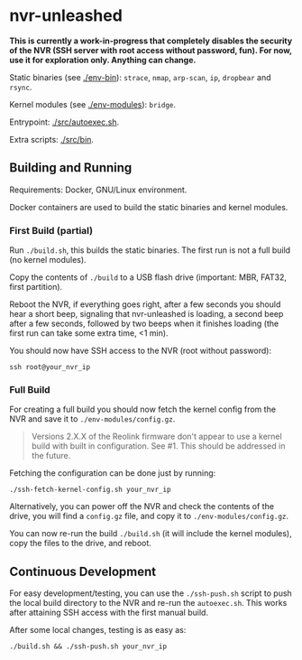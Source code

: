 # nvr-unleashed

**This is currently a work-in-progress that completely disables the security of the NVR (SSH server with root access without password, fun). For now, use it for exploration only. Anything can change.**

Static binaries (see [./env-bin](./env-bin)): `strace`, `nmap`, `arp-scan`, `ip`, `dropbear` and `rsync`.

Kernel modules (see [./env-modules](./env-modules)): `bridge`.

Entrypoint: [./src/autoexec.sh](./src/autoexec.sh).

Extra scripts: [./src/bin](./src/bin).

## Building and Running

Requirements: Docker, GNU/Linux environment.

Docker containers are used to build the static binaries and kernel modules.

### First Build (partial)

Run `./build.sh`, this builds the static binaries. The first run is not a full build (no kernel modules).

Copy the contents of `./build` to a USB flash drive (important: MBR, FAT32, first partition).

Reboot the NVR, if everything goes right, after a few seconds you should hear a short beep, signaling that nvr-unleashed is loading, a second beep after a few seconds, followed by two beeps when it finishes loading (the first run can take some extra time, <1 min).

You should now have SSH access to the NVR (root without password):

    ssh root@your_nvr_ip

### Full Build

For creating a full build you should now fetch the kernel config from the NVR and save it to `./env-modules/config.gz`.

> Versions 2.X.X of the Reolink firmware don't appear to use a kernel build with built in configuration. See #1. This should be addressed in the future.

Fetching the configuration can be done just by running:

    ./ssh-fetch-kernel-config.sh your_nvr_ip

Alternatively, you can power off the NVR and check the contents of the drive, you will find a `config.gz` file, and copy it to `./env-modules/config.gz`.

You can now re-run the build `./build.sh` (it will include the kernel modules), copy the files to the drive, and reboot.

## Continuous Development

For easy development/testing, you can use the `./ssh-push.sh` script to push the local build directory to the NVR and re-run the `autoexec.sh`. This works after attaining SSH access with the first manual build.

After some local changes, testing is as easy as:

    ./build.sh && ./ssh-push.sh your_nvr_ip
